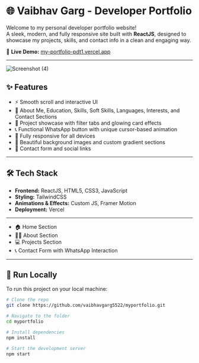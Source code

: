 # 🌐 Vaibhav Garg - Developer Portfolio

Welcome to my personal developer portfolio website!  
A sleek, modern, and fully responsive site built with **ReactJS**, designed to showcase my projects, skills, and contact info in a clean and engaging way.

🔗 **Live Demo:** [my-portfolio-pdt1.vercel.app](https://my-portfolio-pdt1.vercel.app/)

---
![Screenshot (4)](https://github.com/user-attachments/assets/87496643-a12d-4bc2-9e7c-5efbbb23d56d)




## ✨ Features

- ⚡ Smooth scroll and interactive UI
- 👤 About Me, Education, Skills, Soft Skills, Languages, Interests, and Contact Sections
- 💼 Project showcase with filter tabs and glowing card effects
- 📞 Functional WhatsApp button with unique cursor-based animation
- 📱 Fully responsive for all devices
- 🌄 Beautiful background images and custom gradient sections
- 💬 Contact form and social links

---

## 🛠️ Tech Stack

- **Frontend:** ReactJS, HTML5, CSS3, JavaScript
- **Styling:** TailwindCSS
- **Animations & Effects:** Custom JS, Framer Motion
- **Deployment:** Vercel

---

- 🏠 Home Section  
- 🧍‍♂️ About Section  
- 💻 Projects Section  
- 📞 Contact Form with WhatsApp Interaction

---

## 🚀 Run Locally

To run this project on your local machine:

```bash
# Clone the repo
git clone https://github.com/vaibhavgarg5522/myportfolio.git

# Navigate to the folder
cd myportfolio

# Install dependencies
npm install

# Start the development server
npm start
